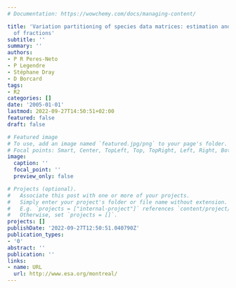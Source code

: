 ```yaml
---
# Documentation: https://wowchemy.com/docs/managing-content/

title: 'Variation partitioning of species data matrices: estimation and comparison
  of fractions'
subtitle: ''
summary: ''
authors:
- P R Peres-Neto
- P Legendre
- Stéphane Dray
- D Borcard
tags:
- R2
categories: []
date: '2005-01-01'
lastmod: 2022-09-27T14:50:51+02:00
featured: false
draft: false

# Featured image
# To use, add an image named `featured.jpg/png` to your page's folder.
# Focal points: Smart, Center, TopLeft, Top, TopRight, Left, Right, BottomLeft, Bottom, BottomRight.
image:
  caption: ''
  focal_point: ''
  preview_only: false

# Projects (optional).
#   Associate this post with one or more of your projects.
#   Simply enter your project's folder or file name without extension.
#   E.g. `projects = ["internal-project"]` references `content/project/deep-learning/index.md`.
#   Otherwise, set `projects = []`.
projects: []
publishDate: '2022-09-27T12:50:51.040790Z'
publication_types:
- '0'
abstract: ''
publication: ''
links:
- name: URL
  url: http://www.esa.org/montreal/
---
```


